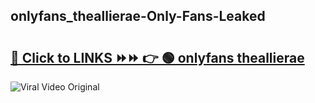 
 ## onlyfans_theallierae-Only-Fans-Leaked

# <h2><a href="https://clipsfans.com/onlyfans_theallierae&ref=git">🔗 Click to LINKS ⏩⏩ 👉 🟢 onlyfans theallierae </a></h2>

<a href="https://clipsfans.com/onlyfans_theallierae&ref=git" rel="nofollow" data-target="animated-image.originalLink"><img src="https://i.ibb.co.com/xMMVF88/686577567.gif" alt="Viral Video Original" style="max-width: 100%; display: inline-block;" data-target="animated-image.originalImage"></a>
